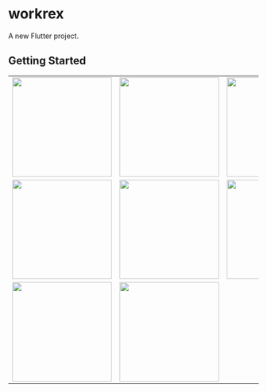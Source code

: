 # workrex

A new Flutter project.

## Getting Started

<table>
  <tr>
    <td><img src="https://user-images.githubusercontent.com/42668854/101380129-8846b900-38e3-11eb-9d74-17bb3a9ba6e3.png" width="200"></td>
    <td><img src="https://user-images.githubusercontent.com/42668854/101380135-8aa91300-38e3-11eb-9821-61c52f0a31fe.png" width="200"></td>
    <td><img src="https://user-images.githubusercontent.com/42668854/101380138-8c72d680-38e3-11eb-8824-65381e8fc670.png" width="200"></td>
    <td><img src="https://user-images.githubusercontent.com/42668854/101380145-8e3c9a00-38e3-11eb-938b-5eef0058a75f.png" width="200"></td>
  </tr>
  <tr>
    <td><img src="https://user-images.githubusercontent.com/42668854/101380149-8f6dc700-38e3-11eb-9a10-940f1a51d9fe.png" width="200"></td>
    <td><img src="https://user-images.githubusercontent.com/42668854/101380163-93014e00-38e3-11eb-88f9-ea6e6b87ff6d.png" width="200"></td>
    <td><img src="https://user-images.githubusercontent.com/42668854/101385593-63097900-38ea-11eb-9ea9-0e19c1fcbad0.png" width="200"></td>
    <td><img src="https://user-images.githubusercontent.com/42668854/101380173-94cb1180-38e3-11eb-9948-42a981ece939.png" width="200"></td>
  </tr>
  <tr>
    <td><img src="https://user-images.githubusercontent.com/42668854/101385611-6866c380-38ea-11eb-8b69-8552601a3133.png" width="200"></td>
    <td><img src="https://user-images.githubusercontent.com/42668854/101385622-6b61b400-38ea-11eb-8779-7615bc7aa944.png" width="200"></td>
  </tr>
 
</table>

